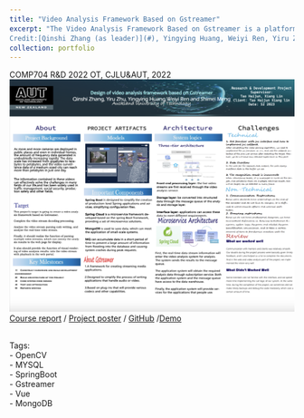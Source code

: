 ```yaml
---
title: "Video Analysis Framework Based on Gstreamer"
excerpt: "The Video Analysis Framework Based on Gstreamer is a platform capable of automatically identifying people and objects in RTSP video streams. It significantly reduces the workload of surveillance staff and enhances traditional video surveillance systems by offering early warnings of abnormal events, thus preventing potential damage.<br><br>
Credit:[Qinshi Zhang (as leader)](#), Yingying Huang, Weiyi Ren, Yiru Zhu, Shimei Meng."
collection: portfolio
---
```


 COMP704 R&D 2022 OT, CJLU&AUT, 2022  <br>
  ![showcase](./images/poster.png)
  [Course report](https://drive.google.com/file/d/1CfMyn3eZBBWowjYs9DjviqZxheoKe7fM/view?usp=sharing) 
  / [Project poster](figs/publications/poster.jpg) / [GitHub](https://github.com/Carolzhangzz/Viedo-analysis-based-on-Gstreamer) /[Demo](https://drive.google.com/file/d/1O-6ghjR7rW2qSQ2WA35l5QUtQN_dQb3u/view) <br> <br>
  
  Tags:<br>
    - OpenCV<br>
    - MYSQL<br>
    - SpringBoot<br>
    - Gstreamer<br>
    - Vue<br>
    - MongoDB<br>
